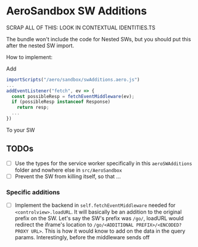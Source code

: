# AeroSandbox SW Additions

SCRAP ALL OF THIS: LOOK IN CONTEXTUAL IDENTITIES.TS

The bundle won't include the code for Nested SWs, but you should put this after the nested SW import.

How to implement:

Add

```js
importScripts("/aero/sandbox/swAdditions.aero.js")
...
addEventListener("fetch", ev => {
  const possibleResp = fetchEventMiddleware(ev);
  if (possibleResp instanceof Response)
    return resp;
  ...
})
```

To your SW

## TODOs

- [ ] Use the types for the service worker specifically in this `aeroSWAdditions` folder and nowhere else in `src/AeroSandbox`
- [ ] Prevent the SW from killing itself, so that ...

### Specific additions

- [ ] Implement the backend in `self.fetchEventMiddleware` needed for `<controlview>.loadURL`. It will basically be an addition to the original prefix on the SW. Let's say the SW's prefix was `/go/`, loadURL would redirect the iframe's location to `/go/<ADDITIONAL PREFIX>/<ENCODED? PROXY URL>`. This is how it would know to add on the data in the query params. Interestingly, before the middleware sends off